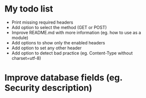 # My todo list

* Print missing required headers
* Add option to select the method (GET or POST)
* Improve README.md with more information (eg. how to use as a module)
* Add options to show only the enabled headers
* Add option to set any other header
* Add option to detect bad practice (eg. Content-Type without charset=utf-8)
# Improve database fields (eg. Security description)

